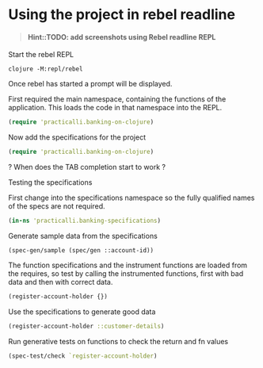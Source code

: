 # Using the project in rebel readline

> #### Hint::TODO: add screenshots using Rebel readline REPL

Start the rebel REPL

```shell
clojure -M:repl/rebel
```

Once rebel has started a prompt will be displayed.

First required the main namespace, containing the functions of the application.  This loads the code in that namespace into the REPL.

```clojure
(require 'practicalli.banking-on-clojure)
```

Now add the specifications for the project

```clojure
(require 'practicalli.banking-on-clojure)
```

? When does the TAB completion start to work ?

Testing the specifications

First change into the specifications namespace so the fully qualified names of the specs are not required.

```clojure
(in-ns 'practicalli.banking-specifications)
```

Generate sample data from the specifications

```
(spec-gen/sample (spec/gen ::account-id))
```

The function specifications and the instrument functions are loaded from the requires, so test by calling the instrumented functions, first with bad data and then with correct data.

```clojure
(register-account-holder {})
```

Use the specifications to generate good data

```clojure
(register-account-holder ::customer-details)
```

Run generative tests on functions to check the return and fn values

```clojure
(spec-test/check `register-account-holder)
```

